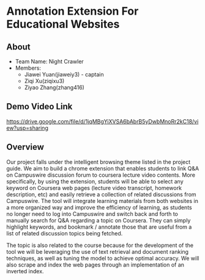 # Annotation Extension For Educational Websites

## About

+ Team Name: Night Crawler
+ Members:
  - Jiawei Yuan(jiaweiy3) - captain
  - Ziqi Xu(ziqixu3)
  - Ziyao Zhang(zhang416)

## Demo Video Link

https://drive.google.com/file/d/1jqMBgYiXVSA6bAbrB5yDwbMnoRr2kC18/view?usp=sharing

## Overview

Our project falls under the intelligent browsing theme listed in the project guide. We aim to build a chrome extension that enables students to link Q&A on Campuswire discussion forum to coursera lecture video contents. More specifically, by using the extension, students will be able to select any keyword on Coursera web pages (lecture video transcript, homework description, etc) and easily retrieve a collection of related discussions from Campuswire. The tool will integrate learning materials from both websites in a more organized way and improve the efficiency of learning, as students no longer need to log into Campuswire and switch back and forth to manually search for Q&A regarding a topic on Coursera. They can simply highlight keywords, and bookmark / annotate those that are useful from a list of related discussion topics being fetched. 

The topic is also related to the course because for the development of the tool we will be leveraging the use of text retrieval and document ranking techniques, as well as tuning the model to achieve optimal accuracy. We will also scrape and index the web pages through an implementation of an inverted index.

